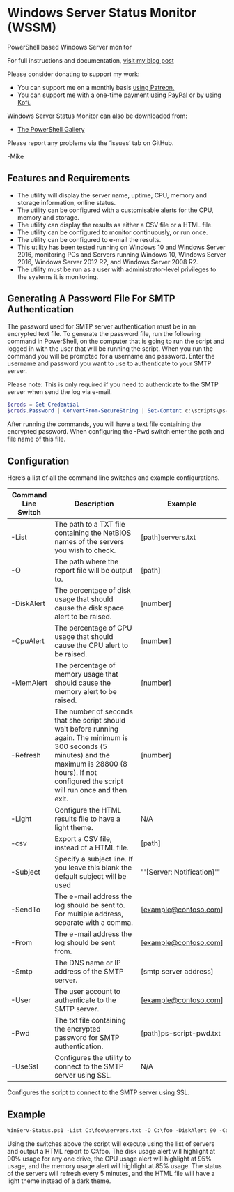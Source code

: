# Windows Server Status Monitor (WSSM)

PowerShell based Windows Server monitor

For full instructions and documentation, [visit my blog post](https://gal.vin/posts/windows-server-status/)

Please consider donating to support my work:

* You can support me on a monthly basis [using Patreon.](https://www.patreon.com/mikegalvin)
* You can support me with a one-time payment [using PayPal](https://www.paypal.me/digressive) or by [using Kofi.](https://ko-fi.com/mikegalvin)

Windows Server Status Monitor can also be downloaded from:

* [The PowerShell Gallery](https://www.powershellgallery.com/packages/WinServ-Status)

Please report any problems via the ‘issues’ tab on GitHub.

-Mike

## Features and Requirements

* The utility will display the server name, uptime, CPU, memory and storage information, online status.
* The utility can be configured with a customisable alerts for the CPU, memory and storage.
* The utility can display the results as either a CSV file or a HTML file.
* The utility can be configured to monitor continuously, or run once.
* The utility can be configured to e-mail the results.
* This utility has been tested running on Windows 10 and Windows Server 2016, monitoring PCs and Servers running Windows 10, Windows Server 2016, Windows Server 2012 R2, and Windows Server 2008 R2.
* The utility must be run as a user with administrator-level privileges to the systems it is monitoring.

## Generating A Password File For SMTP Authentication

The password used for SMTP server authentication must be in an encrypted text file. To generate the password file, run the following command in PowerShell, on the computer that is going to run the script and logged in with the user that will be running the script. When you run the command you will be prompted for a username and password. Enter the username and password you want to use to authenticate to your SMTP server.

Please note: This is only required if you need to authenticate to the SMTP server when send the log via e-mail.

``` powershell
$creds = Get-Credential
$creds.Password | ConvertFrom-SecureString | Set-Content c:\scripts\ps-script-pwd.txt
```

After running the commands, you will have a text file containing the encrypted password. When configuring the -Pwd switch enter the path and file name of this file.

## Configuration

Here’s a list of all the command line switches and example configurations.

| Command Line Switch | Description | Example |
| ------------------- | ----------- | ------- |
| -List | The path to a TXT file containing the NetBIOS names of the servers you wish to check. | [path\]servers.txt |
| -O | The path where the report file will be output to. | [path\] |
| -DiskAlert | The percentage of disk usage that should cause the disk space alert to be raised. | [number] |
| -CpuAlert | The percentage of CPU usage that should cause the CPU alert to be raised. | [number] |
| -MemAlert | The percentage of memory usage that should cause the memory alert to be raised. | [number] |
| -Refresh | The number of seconds that she script should wait before running again. The minimum is 300 seconds (5 minutes) and the maximum is 28800 (8 hours). If not configured the script will run once and then exit. | [number] |
| -Light | Configure the HTML results file to have a light theme. | N/A |
| -csv | Export a CSV file, instead of a HTML file. | [path\]|
| -Subject | Specify a subject line. If you leave this blank the default subject will be used | "'[Server: Notification]'" |
| -SendTo | The e-mail address the log should be sent to. For multiple address, separate with a comma. | [example@contoso.com] |
| -From | The e-mail address the log should be sent from. | [example@contoso.com] |
| -Smtp | The DNS name or IP address of the SMTP server. | [smtp server address] |
| -User | The user account to authenticate to the SMTP server. | [example@contoso.com] |
| -Pwd | The txt file containing the encrypted password for SMTP authentication. | [path\]ps-script-pwd.txt |
| -UseSsl | Configures the utility to connect to the SMTP server using SSL. | N/A |

Configures the script to connect to the SMTP server using SSL.

## Example

``` txt
WinServ-Status.ps1 -List C:\foo\servers.txt -O C:\foo -DiskAlert 90 -CpuAlert 95 -MemAlert 85 -Refresh 300 -Light
```

Using the switches above the script will execute using the list of servers and output a HTML report to C:\foo. The disk usage alert will highlight at 90% usage for any one drive, the CPU usage alert will highlight at 95% usage, and the memory usage alert will highlight at 85% usage. The status of the servers will refresh every 5 minutes, and the HTML file will have a light theme instead of a dark theme.

